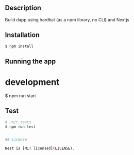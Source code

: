 ## Description

Build dapp using hardhat (as a npm library, no CLI) and Nextjs

## Installation

```bash
$ npm install
```

## Running the app

# development
$ npm run start

## Test

```bash
# unit tests
$ npm run test


## License

Nest is [MIT licensed](LICENSE).

